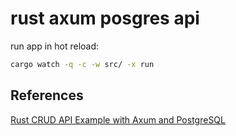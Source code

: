# rust axum posgres api


run app in hot reload:
```bash
cargo watch -q -c -w src/ -x run
```


## References
[Rust CRUD API Example with Axum and PostgreSQL](https://codevoweb.com/rust-crud-api-example-with-axum-and-postgresql/)